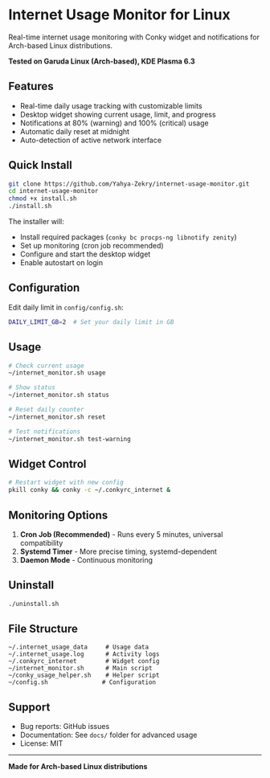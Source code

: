 # Internet Usage Monitor for Linux

Real-time internet usage monitoring with Conky widget and notifications for Arch-based Linux distributions.

**Tested on Garuda Linux (Arch-based), KDE Plasma 6.3**

## Features

- Real-time daily usage tracking with customizable limits
- Desktop widget showing current usage, limit, and progress
- Notifications at 80% (warning) and 100% (critical) usage
- Automatic daily reset at midnight
- Auto-detection of active network interface

## Quick Install

```bash
git clone https://github.com/Yahya-Zekry/internet-usage-monitor.git
cd internet-usage-monitor
chmod +x install.sh
./install.sh
```

The installer will:

- Install required packages (`conky bc procps-ng libnotify zenity`)
- Set up monitoring (cron job recommended)
- Configure and start the desktop widget
- Enable autostart on login

## Configuration

Edit daily limit in `config/config.sh`:

```bash
DAILY_LIMIT_GB=2  # Set your daily limit in GB
```

## Usage

```bash
# Check current usage
~/internet_monitor.sh usage

# Show status
~/internet_monitor.sh status

# Reset daily counter
~/internet_monitor.sh reset

# Test notifications
~/internet_monitor.sh test-warning
```

## Widget Control

```bash
# Restart widget with new config
pkill conky && conky -c ~/.conkyrc_internet &
```

## Monitoring Options

1. **Cron Job (Recommended)** - Runs every 5 minutes, universal compatibility
2. **Systemd Timer** - More precise timing, systemd-dependent
3. **Daemon Mode** - Continuous monitoring

## Uninstall

```bash
./uninstall.sh
```

## File Structure

```
~/.internet_usage_data     # Usage data
~/.internet_usage.log      # Activity logs
~/.conkyrc_internet        # Widget config
~/internet_monitor.sh      # Main script
~/conky_usage_helper.sh    # Helper script
~/config.sh               # Configuration
```

## Support

- Bug reports: GitHub issues
- Documentation: See `docs/` folder for advanced usage
- License: MIT

---

**Made for Arch-based Linux distributions**
